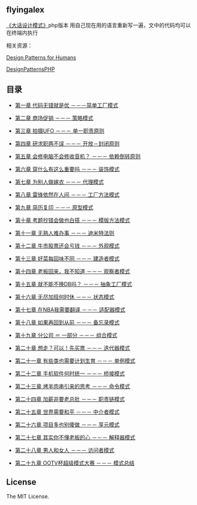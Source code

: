 ## flyingalex

[《大话设计模式》](https://book.douban.com/subject/2334288/)php版本
用自己现在用的语言重新写一遍，文中的代码均可以在终端内执行

相关资源：

[Design Patterns for Humans](https://github.com/kamranahmedse/design-patterns-for-humans)

[DesignPatternsPHP](https://github.com/domnikl/DesignPatternsPHP)
## 目录

- [第一章 代码无错就是优 －－－简单工厂模式](./files/chapter1.md)

- [第二章 商场促销 －－－ 策略模式](./files/chapter2.md)

- [第三章 拍摄UFO －－－ 单一职责原则](./files/chapter3.md)

- [第四章 研求职两不误 －－－ 开放－封闭原则](./files/chapter4.md)

- [第五章 会修电脑不会修收音机？ －－－ 依赖倒转原则](./files/chapter5.md)

- [第六章 穿什么有这么重要吗 －－－ 装饰模式](./files/chapter6.md)

- [第七章 为别人做嫁衣 －－－ 代理模式](./files/chapter7.md)

- [第八章 雷锋依然在人间 －－－ 工厂方法模式](./files/chapter8.md)

- [第九章 简历复印 －－－ 原型模式](./files/chapter9.md)

- [第十章 考题抄错会做也白搭 －－－ 模版方法模式](./files/chapter10.md)

- [第十一章 无熟人难办事 －－－ 迪米特法则](./files/chapter11.md)

- [第十二章 牛市股票还会亏钱 －－－ 外观模式](./files/chapter12.md)

- [第十三章 好菜每回味不同 －－－ 建造者模式](./files/chapter13.md)

- [第十四章 老板回来，我不知道 －－－ 观察者模式](./files/chapter14.md)

- [第十五章 就不能不换DB吗？ －－－ 抽象工厂模式](./files/chapter15.md)

- [第十六章 无尽加班何时休 －－－ 状态模式](./files/chapter16.md)

- [第十七章 在NBA我需要翻译 －－－ 适配器模式](./files/chapter17.md)

- [第十八章 如果再回到从前 －－－ 备忘录模式](./files/chapter18.md)

- [第十九章 分公司 ＝ 一部分  －－－ 组合模式](./files/chapter19.md)

- [第二十章 想走？可以！先买票 －－－ 迭代器模式](./files/chapter20.md)

- [第二十一章 有些类也需要计划生育 －－－ 单例模式](./files/chapter21.md)

- [第二十二章 手机软件何时统一 －－－ 桥接模式](./files/chapter22.md)

- [第二十三章 烤羊肉串引来的思考 －－－ 命令模式](./files/chapter23.md)

- [第二十四章 加薪非要老总批 －－－ 职责链模式](./files/chapter24.md)

- [第二十五章 世界需要和平 －－－ 中介者模式](./files/chapter25.md)

- [第二十六章 项目多也别傻做 －－－ 享元模式](./files/chapter26.md)

- [第二十七章 其实你不懂老板的心 －－－ 解释器模式](./files/chapter27.md)

- [第二十八章 男人和女人 －－－ 访问者模式](./files/chapter28.md)

- [第二十九章 OOTV杯超级模式大赛 －－－ 模式总结](./files/chapter29.md)


## License

The MIT License.
